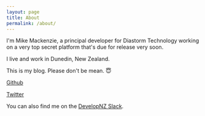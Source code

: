 ```yaml
---
layout: page
title: About
permalink: /about/
---
```




I'm Mike Mackenzie, a principal developer for Diastorm Technology working on a very top secret platform that's due for release very soon.

I live and work in Dunedin, New Zealand.

This is my blog. Please don't be mean. 😇

[Github](https://veb.co.nz/code/2019/07/25/react-native-phone-input.html)

[Twitter](https://twitter.com/vebbed)

You can also find me on the [DevelopNZ Slack](https://developnz.herokuapp.com).